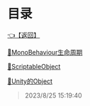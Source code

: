 # 目录  


[👈【返回】](/--目录--/Unity笔记/--目录--Unity笔记)  


[📁MonoBehaviour生命周期](/--目录--/Unity笔记/Unity对象系统/MonoBehaviour生命周期/--目录--MonoBehaviour生命周期)  

[📜ScriptableObject](/Unity笔记/Unity对象系统/ScriptableObject)  

[📜Unity的Object](/Unity笔记/Unity对象系统/Unity的Object)  







> 2023/8/25 15:19:40
